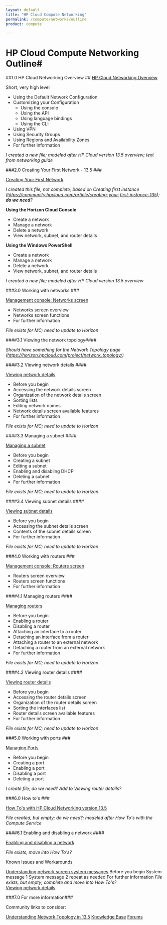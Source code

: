 ```yaml
---
layout: default
title: "HP Cloud Compute Networking"
permalink: /compute/networks/outline
product: compute

---
```

# HP Cloud Compute Networking Outline#


##1.0 HP Cloud Networking Overview ##
[HP Cloud Networking Overview](/compute/networks/) 

Short, very high level

* Using the Default Network Configuration
* Customizing your Configuration
	* Using the console
	* Using the API
	* Using language bindings
	* Using the CLI
* Using VPN
* Using Security Groups
* Using Regions and Availability Zones
* For further information

*I created a new file; modeled after HP Cloud version 13.5 overview; text from networking guide*

###2.0 Creating Your First Network - 13.5 ###

[Creating Your First Network](/compute/networks/first-network/)

*I created this file; not complete; based on Creating first instance (https://community.hpcloud.com/article/creating-your-first-instance-135); **do we need**?*

**Using the Horizon Cloud Console**

* Create a network
* Manage a network
* Delete a network
* View network, subnet, and router details

**Using the Windows PowerShell**

* Create a network
* Manage a network
* Delete a network
* View network, subnet, and router details

*I created a new file; modeled after HP Cloud version 13.5 overview*

###3.0 Working with networks ###

[Management console: Networks screen](/mc/compute/networks/)

- Networks screen overview
- Networks screen functions
- For further information

*File exists for MC; need to update to Horizon*

####3.1 Viewing the network topology####

*Should have something for the Network Topology page (https://horizon.hpcloud.com/project/network_topology/)*

####3.2 Viewing network details ####

[Viewing network details](/mc/compute/networks/mc.compute.networks.view-network)

- Before you begin
- Accessing the network details screen
- Organization of the network details screen
- Sorting lists
- Editing network names
- Network details screen available features
- For further information

*File exists for MC; need to update to Horizon*

####3.3 Managing a subnet ####

[Managing a subnet](/mc/compute/networks/manage-subnet)

- Before you begin
- Creating a subnet
- Editing a subnet
- Enabling and disabling DHCP
- Deleting a subnet
- For further information

*File exists for MC; need to update to Horizon*

####3.4 Viewing subnet details ####

[Viewing subnet details](/mc/compute/networks/mc.compute.networks.view-subnet)

- Before you begin
- Accessing the subnet details screen
- Contents of the subnet details screen
- For further information

*File exists for MC; need to update to Horizon*

###4.0 Working with routers ###

[Management console: Routers screen](/mc/compute/routers)

- Routers screen overview
- Routers screen functions
- For further information

####4.1 Managing routers ####

[Managing routers](/mc/compute/networks/manage-routers)

- Before you begin
- Enabling a router
- Disabling a router
- Attaching an interface to a router
- Detaching an interface from a router
- Attaching a router to an external network
- Detaching a router from an external network
- For further information

*File exists for MC; need to update to Horizon*

####4.2 Viewing router details ####

[Viewing router details](/mc/compute/networks/mc.compute.networks.view-router)

- Before you begin
- Accessing the router details screen
- Organization of the router details screen
- Sorting the interfaces list
- Router details screen available features
- For further information

*File exists for MC; need to update to Horizon*

###5.0 Working with ports ###

[Managing Ports](/mc/compute/networks/manage-ports/)

- Before you begin
- Creating a port
- Enabling a port
- Disabling a port
- Deleting a port    

*I create file; do we need? Add to Viewing router details?*

###6.0 How to's ###

[How To's with HP Cloud Networking version 13.5](/compute/networks/howto/)


*File created, but empty; do we need?; modeled after How To's with the Compute Service* 


####6.1 Enabling and disabling a network ####

[Enabling and disabling a network](/mc/compute/networks/enable-network.md)

*File exists; move into How To's?* 
	

Known Issues and Workarounds

[Understanding network screen system messages](/compute/networks/sys-messages)
    Before you begin
    System message 1
    System message 2
    repeat as needed
    For further information
*File exists, but empty; complete and move into How To's?*	
[Viewing network details](/mc/compute/networks/mc.compute.networks.sys-messages)


###7.0 For more information###

Community links to consider:

[Understanding Network Topology in 13.5](https://community.hpcloud.com/article/understanding-network-topology-135)
[Knowledge Base](https://community.hpcloud.com/search/knowledge/network)
[Forums](https://community.hpcloud.com/search/forum/network)